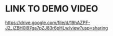 # LINK TO DEMO VIDEO

https://drive.google.com/file/d/19hAZPF-J2_jZBH0I97ga7pZJ83r6pHLw/view?usp=sharing

